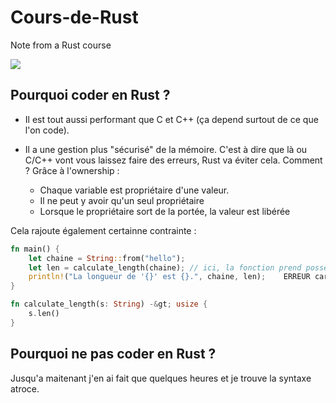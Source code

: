 # Cours-de-Rust
Note from a Rust course

<img src="https://tenor.com/view/rust-lang-ferris-gif-19191459">

## Pourquoi coder en Rust ?
- Il est tout aussi performant que C et C++ (ça depend surtout de ce que l'on code).

- Il a une gestion plus "sécurisé" de la mémoire. C'est à dire que là ou C/C++ vont vous laissez faire des erreurs, Rust va éviter cela.
Comment ? Grâce à l'ownership :
    - Chaque variable est propriétaire d'une valeur.
    - Il ne peut y avoir qu'un seul propriétaire
    - Lorsque le propriétaire sort de la portée, la valeur est libérée
 
Cela rajoute également certainne contrainte :
```rs
fn main() {
    let chaine = String::from("hello");
    let len = calculate_length(chaine); // ici, la fonction prend possession de `chaine`
    println!("La longueur de '{}' est {}.", chaine, len);    ERREUR car `message` a été libéré auparavant
}

fn calculate_length(s: String) -&gt; usize {
    s.len()
}  
```


## Pourquoi ne pas coder en Rust ?
Jusqu'a maitenant j'en ai fait que quelques heures et je trouve la syntaxe atroce.
